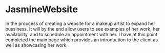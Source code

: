# JasmineWebsite

In the proccess of creating a website for a makeup artist to expand her bussiness. 
It will by the end allow users to see examples of her work, her availability, and to schedule an appointment with her.
I have at this point completed the main page which provides an introduction to the client as well as showcasing her work.

